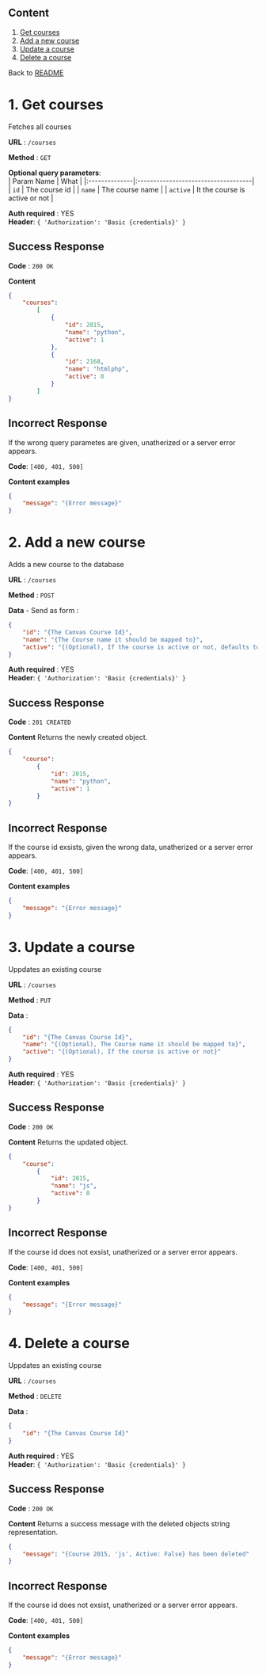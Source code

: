 ## Content

1. [Get courses](#get-courses)
2. [Add a new course](#add-course)
3. [Update a course](#update-course)
4. [Delete a course](#delete-course)

Back to [README](../README.md)



# <a id="get-courses"></a> 1. Get courses

Fetches all courses

**URL** : `/courses`

**Method** : `GET`

**Optional query parameters**:  
| Param Name     | What                               |
|:--------------|:------------------------------------|
| `id`          | The course id                       |
| `name`        | The course name                     |
| `active`      | It the course is active or not      |


**Auth required** : YES  
**Header**: `{ 'Authorization': 'Basic {credentials}' }`

## Success Response

**Code** : `200 OK`

**Content**

```json
{
    "courses":
        [
            {
                "id": 2015,
                "name": "python",
                "active": 1
            },
            {
                "id": 2168,
                "name": "htmlphp",
                "active": 0
            }
        ]
}
```

## Incorrect Response

If the wrong query parametes are given, unatherized or a server error appears.

**Code**: `[400, 401, 500]`

**Content examples**

```json
{
    "message": "{Error message}"
}
```


# <a id="add-course"></a> 2. Add a new course

Adds a new course to the database

**URL** : `/courses`

**Method** : `POST`

**Data** - Send as form :
```json
{
    "id": "{The Canvas Course Id}",
    "name": "{The Course name it should be mapped to}",
    "active": "{(Optional), If the course is active or not, defaults to `1` (True), `0` if False}"
}
```


**Auth required** : YES  
**Header**: `{ 'Authorization': 'Basic {credentials}' }`

## Success Response

**Code** : `201 CREATED`

**Content**
Returns the newly created object.

```json
{
    "course":
        {
            "id": 2015,
            "name": "python",
            "active": 1
        }
}
```

## Incorrect Response

If the course id exsists, given the wrong data, unatherized or a server error appears.

**Code**: `[400, 401, 500]`

**Content examples**

```json
{
    "message": "{Error message}"
}
```





# <a id="update-course"></a> 3. Update a course

Uppdates an existing course

**URL** : `/courses`

**Method** : `PUT`

**Data** :
```json
{
    "id": "{The Canvas Course Id}",
    "name": "{(Optional), The Course name it should be mapped to}",
    "active": "{(Optional), If the course is active or not}"
}
```


**Auth required** : YES  
**Header**: `{ 'Authorization': 'Basic {credentials}' }`

## Success Response

**Code** : `200 OK`

**Content**
Returns the updated object.

```json
{
    "course":
        {
            "id": 2015,
            "name": "js",
            "active": 0
        }
}
```

## Incorrect Response

If the course id does not exsist, unatherized or a server error appears.

**Code**: `[400, 401, 500]`

**Content examples**

```json
{
    "message": "{Error message}"
}
```



# <a id="delete-course"></a> 4. Delete a course

Uppdates an existing course

**URL** : `/courses`

**Method** : `DELETE`

**Data** :
```json
{
    "id": "{The Canvas Course Id}"
}
```


**Auth required** : YES  
**Header**: `{ 'Authorization': 'Basic {credentials}' }`

## Success Response

**Code** : `200 OK`

**Content**
Returns a success message with the deleted objects string representation.

```json
{
    "message": "{Course 2015, 'js', Active: False} has been deleted"
}
```

## Incorrect Response

If the course id does not exsist, unatherized or a server error appears.

**Code**: `[400, 401, 500]`

**Content examples**

```json
{
    "message": "{Error message}"
}
```